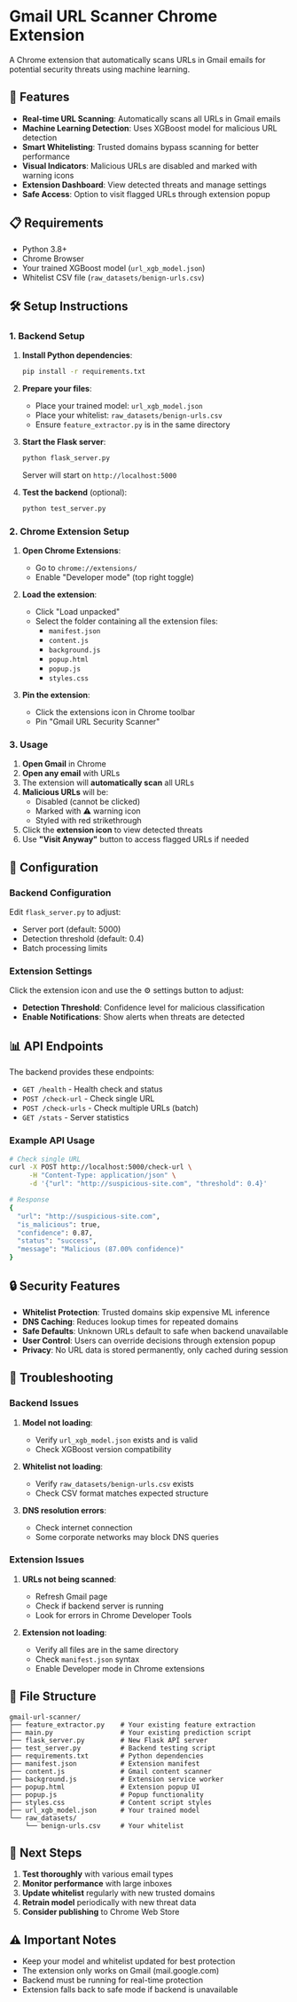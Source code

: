 # Gmail URL Scanner Chrome Extension

A Chrome extension that automatically scans URLs in Gmail emails for potential security threats using machine learning.

## 🚀 Features

- **Real-time URL Scanning**: Automatically scans all URLs in Gmail emails
- **Machine Learning Detection**: Uses XGBoost model for malicious URL detection
- **Smart Whitelisting**: Trusted domains bypass scanning for better performance
- **Visual Indicators**: Malicious URLs are disabled and marked with warning icons
- **Extension Dashboard**: View detected threats and manage settings
- **Safe Access**: Option to visit flagged URLs through extension popup

## 📋 Requirements

- Python 3.8+
- Chrome Browser
- Your trained XGBoost model (`url_xgb_model.json`)
- Whitelist CSV file (`raw_datasets/benign-urls.csv`)

## 🛠️ Setup Instructions

### 1. Backend Setup

1. **Install Python dependencies**:
   ```bash
   pip install -r requirements.txt
   ```

2. **Prepare your files**:
   - Place your trained model: `url_xgb_model.json`
   - Place your whitelist: `raw_datasets/benign-urls.csv`
   - Ensure `feature_extractor.py` is in the same directory

3. **Start the Flask server**:
   ```bash
   python flask_server.py
   ```
   
   Server will start on `http://localhost:5000`

4. **Test the backend** (optional):
   ```bash
   python test_server.py
   ```

### 2. Chrome Extension Setup

1. **Open Chrome Extensions**:
   - Go to `chrome://extensions/`
   - Enable "Developer mode" (top right toggle)

2. **Load the extension**:
   - Click "Load unpacked"
   - Select the folder containing all the extension files:
     - `manifest.json`
     - `content.js`
     - `background.js`
     - `popup.html`
     - `popup.js`
     - `styles.css`

3. **Pin the extension**:
   - Click the extensions icon in Chrome toolbar
   - Pin "Gmail URL Security Scanner"

### 3. Usage

1. **Open Gmail** in Chrome
2. **Open any email** with URLs
3. The extension will **automatically scan** all URLs
4. **Malicious URLs** will be:
   - Disabled (cannot be clicked)
   - Marked with ⚠️ warning icon
   - Styled with red strikethrough
5. Click the **extension icon** to view detected threats
6. Use **"Visit Anyway"** button to access flagged URLs if needed

## 🔧 Configuration

### Backend Configuration

Edit `flask_server.py` to adjust:
- Server port (default: 5000)
- Detection threshold (default: 0.4)
- Batch processing limits

### Extension Settings

Click the extension icon and use the ⚙️ settings button to adjust:
- **Detection Threshold**: Confidence level for malicious classification
- **Enable Notifications**: Show alerts when threats are detected

## 📊 API Endpoints

The backend provides these endpoints:

- `GET /health` - Health check and status
- `POST /check-url` - Check single URL
- `POST /check-urls` - Check multiple URLs (batch)
- `GET /stats` - Server statistics

### Example API Usage

```bash
# Check single URL
curl -X POST http://localhost:5000/check-url \
     -H "Content-Type: application/json" \
     -d '{"url": "http://suspicious-site.com", "threshold": 0.4}'

# Response
{
  "url": "http://suspicious-site.com",
  "is_malicious": true,
  "confidence": 0.87,
  "status": "success",
  "message": "Malicious (87.00% confidence)"
}
```

## 🔒 Security Features

- **Whitelist Protection**: Trusted domains skip expensive ML inference
- **DNS Caching**: Reduces lookup times for repeated domains  
- **Safe Defaults**: Unknown URLs default to safe when backend unavailable
- **User Control**: Users can override decisions through extension popup
- **Privacy**: No URL data is stored permanently, only cached during session

## 🐛 Troubleshooting

### Backend Issues

1. **Model not loading**:
   - Verify `url_xgb_model.json` exists and is valid
   - Check XGBoost version compatibility

2. **Whitelist not loading**:
   - Verify `raw_datasets/benign-urls.csv` exists
   - Check CSV format matches expected structure

3. **DNS resolution errors**:
   - Check internet connection
   - Some corporate networks may block DNS queries

### Extension Issues

1. **URLs not being scanned**:
   - Refresh Gmail page
   - Check if backend server is running
   - Look for errors in Chrome Developer Tools

2. **Extension not loading**:
   - Verify all files are in the same directory
   - Check `manifest.json` syntax
   - Enable Developer mode in Chrome extensions

## 📝 File Structure

```
gmail-url-scanner/
├── feature_extractor.py    # Your existing feature extraction
├── main.py                 # Your existing prediction script  
├── flask_server.py         # New Flask API server
├── test_server.py          # Backend testing script
├── requirements.txt        # Python dependencies
├── manifest.json           # Extension manifest
├── content.js              # Gmail content scanner
├── background.js           # Extension service worker
├── popup.html              # Extension popup UI
├── popup.js                # Popup functionality
├── styles.css              # Content script styles
├── url_xgb_model.json      # Your trained model
└── raw_datasets/
    └── benign-urls.csv     # Your whitelist
```

## 🚀 Next Steps

1. **Test thoroughly** with various email types
2. **Monitor performance** with large inboxes
3. **Update whitelist** regularly with new trusted domains  
4. **Retrain model** periodically with new threat data
5. **Consider publishing** to Chrome Web Store

## ⚠️ Important Notes

- Keep your model and whitelist updated for best protection
- The extension only works on Gmail (mail.google.com)
- Backend must be running for real-time protection
- Extension falls back to safe mode if backend is unavailable